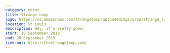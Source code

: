 ```yaml
---
category: event
title: Strange Loop
logo: https://s3.amazonaws.com/strangeloop/uploadedimgs/prod/strange_loop_logo_final_color_no_year_square.jpg
location: St Louis
description: Hey, it's pretty good.
start: 18 September 2013
end: 20 September 2013
link-out: http://thestrangeloop.com/
---
```

